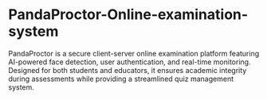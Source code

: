 # PandaProctor-Online-examination-system
PandaProctor is a secure client-server online examination platform featuring AI-powered face detection, user authentication, and real-time monitoring. Designed for both students and educators, it ensures academic integrity during assessments while providing a streamlined quiz management system.
